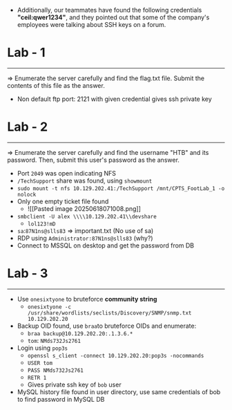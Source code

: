 - Additionally, our teammates have found the following credentials **"ceil:qwer1234"**, and they pointed out that some of the company's employees were talking about SSH keys on a forum.

# Lab - 1
---
=> Enumerate the server carefully and find the flag.txt file. Submit the contents of this file as the answer.
- Non default ftp port: 2121 with given credential gives ssh private key

# Lab - 2
---
=> Enumerate the server carefully and find the username "HTB" and its password. Then, submit this user's password as the answer.
- Port `2049` was open indicating NFS
- `/TechSupport` share was found, using `showmount`
- `sudo mount -t nfs 10.129.202.41:/TechSupport /mnt/CPTS_FootLab_1 -o nolock `
- Only one empty ticket file found
	- ![[Pasted image 20250618071008.png]]
- `smbclient -U alex \\\\10.129.202.41\\devshare`    
	- `lol123!mD`
- `sa`:`87N1ns@slls83` => important.txt (No use of sa)
- RDP using `Administrator:87N1ns@slls83` (why?)
- Connect to MSSQL on desktop and get the password from DB


# Lab - 3
---
- Use `onesixtyone` to bruteforce **community string**
	- `onesixtyone -c /usr/share/wordlists/seclists/Discovery/SNMP/snmp.txt 10.129.202.20`
- Backup OID found, use `braa`to bruteforce OIDs and enumerate:
	- `braa backup@10.129.202.20:.1.3.6.*`
	- `tom`:  `NMds732Js2761`
- Login using `pop3s`
	- `openssl s_client -connect 10.129.202.20:pop3s -nocommands`
	- `USER tom`
	- `PASS NMds732Js2761`
	- `RETR 1`
	- Gives private ssh key of `bob` user
- MySQL history file found in user directory, use same credentials of bob to find password in MySQL DB